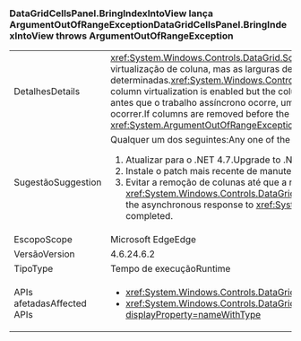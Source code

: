 ### <a name="datagridcellspanelbringindexintoview-throws-argumentoutofrangeexception"></a><span data-ttu-id="490ec-101">DataGridCellsPanel.BringIndexIntoView lança ArgumentOutOfRangeException</span><span class="sxs-lookup"><span data-stu-id="490ec-101">DataGridCellsPanel.BringIndexIntoView throws ArgumentOutOfRangeException</span></span>

|   |   |
|---|---|
|<span data-ttu-id="490ec-102">Detalhes</span><span class="sxs-lookup"><span data-stu-id="490ec-102">Details</span></span>|<span data-ttu-id="490ec-103"><xref:System.Windows.Controls.DataGrid.ScrollIntoView(System.Object)> funcionará assincronamente quando virtualização de coluna, mas as larguras de coluna ainda não foi determinadas.</span><span class="sxs-lookup"><span data-stu-id="490ec-103"><xref:System.Windows.Controls.DataGrid.ScrollIntoView(System.Object)> will work asynchronously when column virtualization is enabled but the column widths have not yet been determined.</span></span>  <span data-ttu-id="490ec-104">Se as colunas são removidas antes que o trabalho assíncrono ocorre, um <xref:System.ArgumentOutOfRangeException?displayProperty=name> pode ocorrer.</span><span class="sxs-lookup"><span data-stu-id="490ec-104">If columns are removed before the asynchronous work happens, an <xref:System.ArgumentOutOfRangeException?displayProperty=name> can occur.</span></span>|
|<span data-ttu-id="490ec-105">Sugestão</span><span class="sxs-lookup"><span data-stu-id="490ec-105">Suggestion</span></span>|<span data-ttu-id="490ec-106">Qualquer um dos seguintes:</span><span class="sxs-lookup"><span data-stu-id="490ec-106">Any one of the following:</span></span><ol><li><span data-ttu-id="490ec-107">Atualizar para o .NET 4.7.</span><span class="sxs-lookup"><span data-stu-id="490ec-107">Upgrade to .NET 4.7.</span></span></li><li><span data-ttu-id="490ec-108">Instale o patch mais recente de manutenção para .NET 4.6.2.</span><span class="sxs-lookup"><span data-stu-id="490ec-108">Install the latest servicing patch for .NET 4.6.2.</span></span></li><li><span data-ttu-id="490ec-109">Evitar a remoção de colunas até que a resposta assíncrona para <xref:System.Windows.Controls.DataGrid.ScrollIntoView(System.Object)> foi concluída.</span><span class="sxs-lookup"><span data-stu-id="490ec-109">Avoid removing columns until the asynchronous response to <xref:System.Windows.Controls.DataGrid.ScrollIntoView(System.Object)> has completed.</span></span></li></ol>|
|<span data-ttu-id="490ec-110">Escopo</span><span class="sxs-lookup"><span data-stu-id="490ec-110">Scope</span></span>|<span data-ttu-id="490ec-111">Microsoft Edge</span><span class="sxs-lookup"><span data-stu-id="490ec-111">Edge</span></span>|
|<span data-ttu-id="490ec-112">Versão</span><span class="sxs-lookup"><span data-stu-id="490ec-112">Version</span></span>|<span data-ttu-id="490ec-113">4.6.2</span><span class="sxs-lookup"><span data-stu-id="490ec-113">4.6.2</span></span>|
|<span data-ttu-id="490ec-114">Tipo</span><span class="sxs-lookup"><span data-stu-id="490ec-114">Type</span></span>|<span data-ttu-id="490ec-115">Tempo de execução</span><span class="sxs-lookup"><span data-stu-id="490ec-115">Runtime</span></span>|
|<span data-ttu-id="490ec-116">APIs afetadas</span><span class="sxs-lookup"><span data-stu-id="490ec-116">Affected APIs</span></span>|<ul><li><xref:System.Windows.Controls.DataGrid.ScrollIntoView(System.Object)?displayProperty=nameWithType></li><li><xref:System.Windows.Controls.DataGrid.ScrollIntoView(System.Object,System.Windows.Controls.DataGridColumn)?displayProperty=nameWithType></li></ul>|

